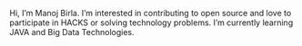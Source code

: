 Hi, I’m Manoj Birla. I’m interested in contributing to open source and love to participate in HACKS or solving technology problems. I’m currently learning JAVA and Big Data Technologies.

<!---
manojb786/manojb786 is a ✨ special ✨ repository because its `README.md` (this file) appears on your GitHub profile.
You can click the Preview link to take a look at your changes.
--->
